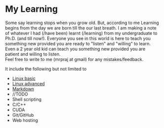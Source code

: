 # My Learning

<aside class="success"> Some say learning stops when you grow old. But, according to me Learning begins from the day we are born till the our last breath. I am making a note of whatever I had (/have been) learnt (/learning) from my undergraduate to Ph.D. (and till now!). Everyone you see in this world is here to teach you something new provided you are ready to "listen" and "willing" to learn.  </aside>
<aside class="notice" > Even a 2 year old kid can teach you something new provided you are patient and willing to listen. </aside>
<aside class="warning"> Feel free to write to me (mrpraj at gmail) for any mistakes/feedback.  </aside>

It include the following but not limited to

- [Linux basic](#linux-basic)
- [Linux advanced](#linux-administration)
- [Markdown](#markdown-syntax)
- //TODO
- Shell scripting
- C/C++
- CUDA
- Git/GitHub
- Web hosting
